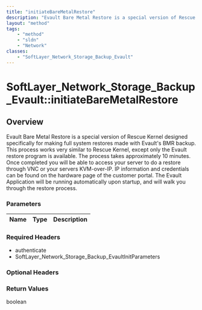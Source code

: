 ```yaml
---
title: "initiateBareMetalRestore"
description: "Evault Bare Metal Restore is a special version of Rescue Kernel designed specifically for making full system restores ma... "
layout: "method"
tags:
    - "method"
    - "sldn"
    - "Network"
classes:
    - "SoftLayer_Network_Storage_Backup_Evault"
---
```

# SoftLayer_Network_Storage_Backup_Evault::initiateBareMetalRestore
## Overview 
Evault Bare Metal Restore is a special version of Rescue Kernel designed specifically for making full system restores made with Evault's BMR backup. This process works very similar to Rescue Kernel, except only the Evault restore program is available. The process takes approximately 10 minutes. Once completed you will be able to access your server to do a restore through VNC or your servers KVM-over-IP. IP information and credentials can be found on the hardware page of the customer portal. The Evault Application will be running automatically upon startup, and will walk you through the restore process. 

### Parameters 
|Name | Type | Description |
| --- | --- | --- |


### Required Headers
* authenticate
* SoftLayer_Network_Storage_Backup_EvaultInitParameters

### Optional Headers

### Return Values
boolean
